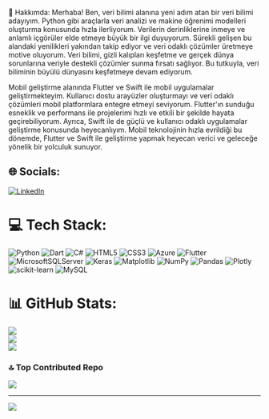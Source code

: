 💫 Hakkımda:
Merhaba! Ben, veri bilimi alanına yeni adım atan bir veri bilimi adayıyım. Python gibi araçlarla veri analizi ve makine öğrenimi modelleri oluşturma konusunda hızla ilerliyorum. Verilerin derinliklerine inmeye ve anlamlı içgörüler elde etmeye büyük bir ilgi duyuyorum. Sürekli gelişen bu alandaki yenilikleri yakından takip ediyor ve veri odaklı çözümler üretmeye motive oluyorum. Veri bilimi, gizli kalıpları keşfetme ve gerçek dünya sorunlarına veriyle destekli çözümler sunma fırsatı sağlıyor. Bu tutkuyla, veri biliminin büyülü dünyasını keşfetmeye devam ediyorum.

Mobil geliştirme alanında Flutter ve Swift ile mobil uygulamalar geliştirmekteyim. Kullanıcı dostu arayüzler oluşturmayı ve veri odaklı çözümleri mobil platformlara entegre etmeyi seviyorum. Flutter'ın sunduğu esneklik ve performans ile projelerimi hızlı ve etkili bir şekilde hayata geçirebiliyorum. Ayrıca, Swift ile de güçlü ve kullanıcı odaklı uygulamalar geliştirme konusunda heyecanlıyım. Mobil teknolojinin hızla evrildiği bu dönemde, Flutter ve Swift ile geliştirme yapmak heyecan verici ve geleceğe yönelik bir yolculuk sunuyor.


## 🌐 Socials:
[![LinkedIn](https://img.shields.io/badge/LinkedIn-%230077B5.svg?logo=linkedin&logoColor=white)](https://linkedin.com/in/[![LinkedIn](https://img.shields.io/badge/LinkedIn-%230077B5.svg?logo=linkedin&logoColor=white)](https://linkedin.com/in/https://www.linkedin.com/in/talha-pamukcu-9aa66b251/) ) 

# 💻 Tech Stack:
![Python](https://img.shields.io/badge/python-3670A0?style=flat&logo=python&logoColor=ffdd54) ![Dart](https://img.shields.io/badge/dart-%230175C2.svg?style=flat&logo=dart&logoColor=white) ![C#](https://img.shields.io/badge/c%23-%23239120.svg?style=flat&logo=csharp&logoColor=white) ![HTML5](https://img.shields.io/badge/html5-%23E34F26.svg?style=flat&logo=html5&logoColor=white) ![CSS3](https://img.shields.io/badge/css3-%231572B6.svg?style=flat&logo=css3&logoColor=white) ![Azure](https://img.shields.io/badge/azure-%230072C6.svg?style=flat&logo=microsoftazure&logoColor=white) ![Flutter](https://img.shields.io/badge/Flutter-%2302569B.svg?style=flat&logo=Flutter&logoColor=white) ![MicrosoftSQLServer](https://img.shields.io/badge/Microsoft%20SQL%20Server-CC2927?style=flat&logo=microsoft%20sql%20server&logoColor=white) ![Keras](https://img.shields.io/badge/Keras-%23D00000.svg?style=flat&logo=Keras&logoColor=white) ![Matplotlib](https://img.shields.io/badge/Matplotlib-%23ffffff.svg?style=flat&logo=Matplotlib&logoColor=black) ![NumPy](https://img.shields.io/badge/numpy-%23013243.svg?style=flat&logo=numpy&logoColor=white) ![Pandas](https://img.shields.io/badge/pandas-%23150458.svg?style=flat&logo=pandas&logoColor=white) ![Plotly](https://img.shields.io/badge/Plotly-%233F4F75.svg?style=flat&logo=plotly&logoColor=white) ![scikit-learn](https://img.shields.io/badge/scikit--learn-%23F7931E.svg?style=flat&logo=scikit-learn&logoColor=white) ![MySQL](https://img.shields.io/badge/mysql-%2300000f.svg?style=flat&logo=mysql&logoColor=white)
# 📊 GitHub Stats:
![](https://github-readme-stats.vercel.app/api?username=PMKC3234&theme=radical&hide_border=false&include_all_commits=false&count_private=false)<br/>
![](https://github-readme-streak-stats.herokuapp.com/?user=PMKC3234&theme=radical&hide_border=false)<br/>
![](https://github-readme-stats.vercel.app/api/top-langs/?username=PMKC3234&theme=radical&hide_border=false&include_all_commits=false&count_private=false&layout=compact)

### 🔝 Top Contributed Repo
![](https://github-contributor-stats.vercel.app/api?username=PMKC3234&limit=5&theme=radical&combine_all_yearly_contributions=true)

---
[![](https://visitcount.itsvg.in/api?id=PMKC3234&icon=5&color=0)](https://visitcount.itsvg.in)

<!-- Proudly created with GPRM ( https://gprm.itsvg.in ) -->
